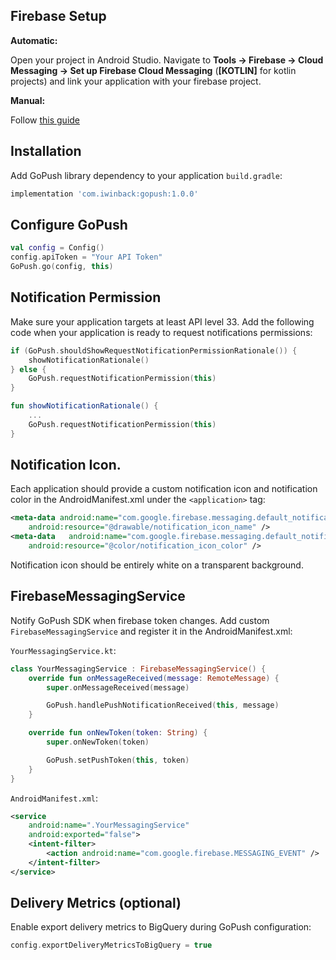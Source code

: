 ## Firebase Setup

**Automatic:**

Open your project in Android Studio. Navigate to **Tools -> Firebase -> Cloud Messaging -> Set up Firebase Cloud Messaging** (**[KOTLIN]** for kotlin projects) and link your application with your firebase project.


**Manual:**

Follow [this guide](https://firebase.google.com/docs/android/setup)



## Installation

Add GoPush library dependency to your application `build.gradle`:

```groovy
implementation 'com.iwinback:gopush:1.0.0'
```


## Configure GoPush

```kotlin
val config = Config()
config.apiToken = "Your API Token"
GoPush.go(config, this)
```


## Notification Permission


Make sure your application targets at least API level 33.
Add the following code when your application is ready to request notifications permissions:

```kotlin
if (GoPush.shouldShowRequestNotificationPermissionRationale()) {
	showNotificationRationale()
} else {
	GoPush.requestNotificationPermission(this)
}

fun showNotificationRationale() {
	...
	GoPush.requestNotificationPermission(this)
}
```


## Notification Icon.

Each application should provide a custom notification icon and notification color in the AndroidManifest.xml under the `<application>` tag:

```xml
<meta-data android:name="com.google.firebase.messaging.default_notification_icon"
    android:resource="@drawable/notification_icon_name" />
<meta-data   android:name="com.google.firebase.messaging.default_notification_color"
    android:resource="@color/notification_icon_color" />
```

Notification icon should be entirely white on a transparent background.



## FirebaseMessagingService

Notify GoPush SDK when firebase token changes.
Add custom `FirebaseMessagingService` and register it in the AndroidManifest.xml:

`YourMessagingService.kt`:

```kotlin
class YourMessagingService : FirebaseMessagingService() {
    override fun onMessageReceived(message: RemoteMessage) {
        super.onMessageReceived(message)

        GoPush.handlePushNotificationReceived(this, message)
    }

    override fun onNewToken(token: String) {
        super.onNewToken(token)

        GoPush.setPushToken(this, token)
    }
}
```

`AndroidManifest.xml`:

```xml
<service
    android:name=".YourMessagingService"
    android:exported="false">
    <intent-filter>
        <action android:name="com.google.firebase.MESSAGING_EVENT" />
    </intent-filter>
</service>
```


## Delivery Metrics (optional)

Enable export delivery metrics to BigQuery during GoPush configuration:

```kotlin
config.exportDeliveryMetricsToBigQuery = true
```
